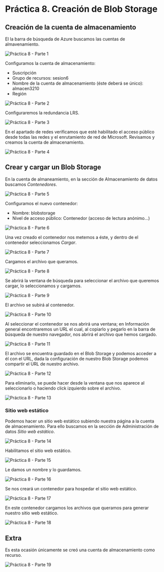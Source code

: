 # Práctica 8. Creación de Blob Storage
## Creación de la cuenta de almacenamiento
El la barra de búsqueda de  Azure buscamos las cuentas de almavenamiento.

![Práctica 8 - Parte 1](imagenes\p8p1.png)

Configuramos la cuenta de almacenamiento:
- Suscripción
- Grupo de recursos: sesion6
- Nombre de la cuenta de almacenamiento (éste deberá se único): almacen3210
- Región

![Práctica 8 - Parte 2](imagenes\p8p2.png)

Configuraremos la redundancia LRS.

![Práctica 8 - Parte 3](imagenes\p8p3.png)

En el apartado de redes verificamos que esté habilitado el acceso público desde todas las redes y el enrutamiento de red de Microsoft.
Revisamos y creamos la cuenta de almacenamiento.

![Práctica 8 - Parte 4](imagenes\p8p4.png)

## Crear y cargar un Blob Storage
En la cuenta de almaneamiento, en la sección de Almacenamiento de datos buscamos _Contenedores_.

![Práctica 8 - Parte 5](imagenes\p8p5.png)

Configuramos el nuevo contenedor:
- Nombre: blobstorage
- Nivel de acceso público: Contenedor (acceso de lectura anónimo...)

![Práctica 8 - Parte 6](imagenes\p8p6.png)

Una vez creado el contenedor nos metemos a éste, y dentro de el contenedor seleccionamos _Cargar_.

![Práctica 8 - Parte 7](imagenes\p8p7.png)

Cargamos el archivo que queramos.

![Práctica 8 - Parte 8](imagenes\p8p8.png)

Se abrirá la ventana de búsqueda para seleccionar el archivo que queremos cargar, lo seleccionamos y cargamos.

![Práctica 8 - Parte 9](imagenes\p8p9.png)

El archivo se subirá al contenedor.

![Práctica 8 - Parte 10](imagenes\p8p10.png)

Al seleccionar el contenedor se nos abrirá una ventana; en Información general encontraremos un URL el cual, al copiarlo y pegarlo en la barra de búsqueda de nuestro navegador, nos abrirá el archivo que hemos cargado.

![Práctica 8 - Parte 11](imagenes\p8p11.png)

El archivo se encuentra guardado en el Blob Storage y podemos acceder a él con el URL, dada la configuración de nuestro Blob Storage podemos compartir el URL de nuestro archivo.

![Práctica 8 - Parte 12](imagenes\p8p12.png)

Para eliminarlo, se puede hacer desde la ventana que nos aparece al seleccionarlo o haciendo click izquierdo sobre el archivo.

![Práctica 8 - Parte 13](imagenes\p8p13.png)

### Sitio web estático
Podemos hacer un sitio web estático subiendo nuestra página a la cuenta de almacenamiento. Para ello buscamos en la sección de Administración de datos _Sitio web estático_.

![Práctica 8 - Parte 14](imagenes\p8p14.png)

Habilitamos el sitio web estático.

![Práctica 8 - Parte 15](imagenes\p8p15.png)

Le damos un nombre y lo guardamos.

![Práctica 8 - Parte 16](imagenes\p8p16.png)

Se nos creará un contenedor para hospedar el sitio web estático.

![Práctica 8 - Parte 17](imagenes\p8p17.png)

En este contenedor cargamos los archivos que queramos para generar nuestro sitio web estático.

![Práctica 8 - Parte 18](imagenes\p8p18.png)

## Extra
Es esta ocasión únicamente se creó una cuenta de almacenamiento como recurso.

![Práctica 8 - Parte 19](imagenes\p8p19.png)